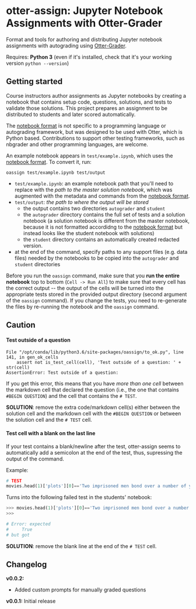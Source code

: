 # otter-assign: Jupyter Notebook Assignments with Otter-Grader

Format and tools for authoring and distributing Jupyter notebook assignments with autograding using [Otter-Grader](https://github.com/ucbds-infra/otter-grader).

Requires: **Python 3** (even if it's installed, check that it's your working version `python --version`)


## Getting started
Course instructors author assignments as Jupyter notebooks by creating a
notebook that contains setup code, questions, solutions, and tests to validate
those solutions. This project prepares an assignment to be distributed to
students and later scored automatically.

The [notebook format](docs/notebook-format.md) is not specific to a programming
language or autograding framework, but was designed to be used with
Otter, which is Python based. Contributions to
support other testing frameworks, such as nbgrader and other programming
languages, are welcome.

An example notebook appears in `test/example.ipynb`, which uses the [notebook
format](docs/notebook-format.md). To convert it, run:

```
oassign test/example.ipynb test/output
```


* `test/example.ipynb`: an example notebook path that you'll need to replace with the _path to the master solution notebook_, which was augmented with the metadata and commands from the [notebook format](docs/notebook-format.md).
* `test/output`: _the path to where the output will be stored_ 
  * the output contains two directories `autograder` and `student`
  * the `autograder` directory contains the full set of tests and a solution notebook (a solution notebook is different from the master notebook, because it is not formatted accordidng to the [notebook format](docs/notebook-format.md) but instead looks like the student notebook with solutions)
  * the `student` directory contains an automatically created redacted version. 
* at the end of the command, specify paths to any support files (e.g. data files) needed by the notebooks to be copied into the `autograder` and `student` directories


Before you run the `oassign` command, make sure that you **run the entire notebook** top to bottom (`Cell -> Run All`) to make sure that every cell has the correct output -- the output of the cells will be turned into the appropriate tests stored in the provided output directory (second argument of the `oassign` command). If you change the tests, you need to re-generate the files by re-running the notebook and the `oassign` command. 

<!-- **Note**: `oassign` will issue an error and quit if the output directory already exists. -->


<!-- 

You can then generate a PDF from the result:

```python
jassign-pdf tests/output/autograder/example.ipynb tests/output/autograder/example.pdf
``` -->


## Caution

#### Test outside of a question

```
File "/opt/conda/lib/python3.6/site-packages/oassign/to_ok.py", line 141, in gen_ok_cells
    assert not is_test_cell(cell), 'Test outside of a question: ' + str(cell)
AssertionError: Test outside of a question:
```

If you get this error, this means that you have _more than one cell_ between the markdown cell that declared the question (i.e., the one that contains `#BEGIN QUESTION`) and the cell that contains the `# TEST`. 


**SOLUTION**: remove the extra code/markdown cell(s) either between the solution cell and the markdown cell with the `#BEGIN QUESTION` or between the solution cell and the `# TEST` cell.

#### Test cell with a blank on the last line

If your test contains a blank/newline after the test, otter-assign seems to automatically add a semicolon at the end of the test, thus, supressing the output of the command.

Example:

```python
# TEST
movies.head(1)['plots'][0]=='Two imprisoned men bond over a number of years, finding solace and eventual redemption through acts of common decency.'

```

Turns into the following failed test in the students' notebook:

```python
>>> movies.head(1)['plots'][0]=='Two imprisoned men bond over a number of years, finding solace and eventual redemption through acts of common decency.';
>>> 

# Error: expected
#     True
# but got

```

**SOLUTION**: remove the blank line at the end of the `# TEST` cell.

## Changelog

**v0.0.2:**

* Added custom prompts for manually graded questions

**v0.0.1:** Initial release

